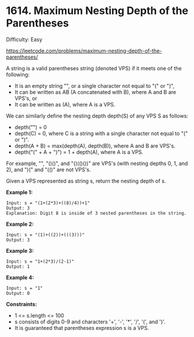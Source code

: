 # 1614. Maximum Nesting Depth of the Parentheses

Difficulty: Easy

https://leetcode.com/problems/maximum-nesting-depth-of-the-parentheses/

A string is a valid parentheses string (denoted VPS) if it meets one of the following:

* It is an empty string "", or a single character not equal to "(" or ")",
* It can be written as AB (A concatenated with B), where A and B are VPS's, or
* It can be written as (A), where A is a VPS.

We can similarly define the nesting depth depth(S) of any VPS S as follows:

* depth("") = 0
* depth(C) = 0, where C is a string with a single character not equal to "(" or ")".
* depth(A + B) = max(depth(A), depth(B)), where A and B are VPS's.
* depth("(" + A + ")") = 1 + depth(A), where A is a VPS.

For example, "", "()()", and "()(()())" are VPS's (with nesting depths 0, 1, and 2), and ")(" and "(()" are not VPS's.

Given a VPS represented as string s, return the nesting depth of s.

**Example 1:**
```
Input: s = "(1+(2*3)+((8)/4))+1"
Output: 3
Explanation: Digit 8 is inside of 3 nested parentheses in the string.
```

**Example 2:**
```
Input: s = "(1)+((2))+(((3)))"
Output: 3
```

**Example 3:**
```
Input: s = "1+(2*3)/(2-1)"
Output: 1
```

**Example 4:**
```
Input: s = "1"
Output: 0
```

**Constraints:**

* 1 <= s.length <= 100
* s consists of digits 0-9 and characters '+', '-', '*', '/', '(', and ')'.
* It is guaranteed that parentheses expression s is a VPS.
